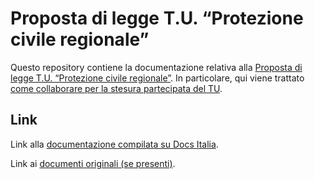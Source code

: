 Proposta di legge T.U. “Protezione civile regionale”
===================

Questo repository contiene la documentazione relativa alla [Proposta di legge T.U. “Protezione civile regionale”](http://www.patronato.info/news-novita-ultimissime/). 
In particolare, qui viene trattato [come collaborare per la stesura partecipata del TU]().

Link
----

Link alla [documentazione compilata su Docs Italia]().

Link ai [documenti originali (se presenti)]().
